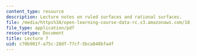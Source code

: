```yaml
---
content_type: resource
description: Lecture notes on ruled surfaces and rational surfaces.
file: /media/https%3A/open-learning-course-data-rc.s3.amazonaws.com/18-727-topics-in-algebraic-geometry-algebraic-surfaces-spring-2008/c70b901fa75c28df77cf5bca848bfa4f_lect7.pdf
file_type: application/pdf
resourcetype: Document
title: Lecture 7
uid: c70b901f-a75c-28df-77cf-5bca848bfa4f
---
```

